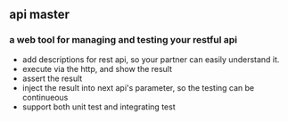 ## api master
### a web tool for managing and testing your restful api
* add descriptions for rest api, so your partner can easily understand it.
* execute via the http, and show the result 
* assert the result
* inject the result into next api's parameter, so the testing can be continueous
* support both unit test and integrating test
